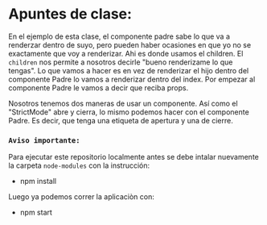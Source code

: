 # Apuntes de clase: 

En el ejemplo de esta clase, el componente padre sabe lo que va a renderzar dentro de suyo, pero pueden haber ocasiones en que yo no se exactamente que voy a renderizar. Ahi es donde usamos el children. El `children` nos permite a nosotros decirle "bueno renderizame lo que tengas". Lo que vamos a hacer es en vez de renderizar el hijo dentro del componente Padre lo vamos a renderizar dentro del index. 
Por empezar al componente Padre le vamos a decir que reciba props.

Nosotros tenemos dos maneras de usar un componente. Así como el "StrictMode" abre y cierra, lo mismo podemos hacer con el componente Padre. Es decir, que tenga una etiqueta de apertura y una de cierre. 

### `Aviso importante:`
Para ejecutar este repositorio localmente antes se debe intalar nuevamente la carpeta `node-modules` con la instrucción: 
- npm install

Luego ya podemos correr la aplicaciòn con: 
- npm start 
